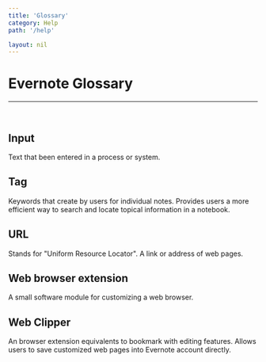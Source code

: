 ```yaml
---
title: 'Glossary'
category: Help
path: '/help'

layout: nil
---
```


# Evernote Glossary

___

<br>

## Input

Text that been entered in a process or system.

## Tag

Keywords that create by users for individual notes. Provides users a more efficient way to search and locate topical information in a notebook.

## URL

Stands for "Uniform Resource Locator". A link or address of web pages.

## Web browser extension

A small software module for customizing a web browser.

## Web Clipper

An browser extension equivalents to bookmark with editing features. Allows users to save customized web pages into Evernote account directly.
